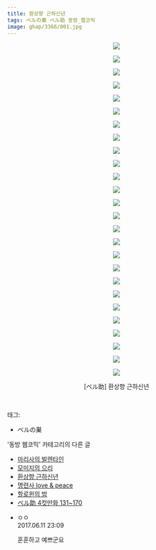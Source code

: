 ```yaml
---
title: 환상향 근하신년
tags: ベルの巣 ベル助 동방_웹코믹
image: ghap/3366/001.jpg
---
```

<div class="article">
<p style="text-align: center; clear: none; float: none;"><img src="{{ site.nasurl }}/ghap/3366/001.jpg"/></p>
<p style="text-align: center; clear: none; float: none;"><img src="{{ site.nasurl }}/ghap/3366/002.jpg"/></p>
<p style="text-align: center; clear: none; float: none;"><img src="{{ site.nasurl }}/ghap/3366/003.jpg"/></p>
<p style="text-align: center; clear: none; float: none;"><img src="{{ site.nasurl }}/ghap/3366/004.jpg"/></p>
<p style="text-align: center; clear: none; float: none;"><img src="{{ site.nasurl }}/ghap/3366/005.jpg"/></p>
<p style="text-align: center; clear: none; float: none;"><img src="{{ site.nasurl }}/ghap/3366/006.jpg"/></p>
<p style="text-align: center; clear: none; float: none;"><img src="{{ site.nasurl }}/ghap/3366/007.jpg"/></p>
<p style="text-align: center; clear: none; float: none;"><img src="{{ site.nasurl }}/ghap/3366/008.jpg"/></p>
<p style="text-align: center; clear: none; float: none;"><img src="{{ site.nasurl }}/ghap/3366/009.jpg"/></p>
<p style="text-align: center; clear: none; float: none;"><img src="{{ site.nasurl }}/ghap/3366/010.jpg"/></p>
<p style="text-align: center; clear: none; float: none;"><img src="{{ site.nasurl }}/ghap/3366/011.jpg"/></p>
<p style="text-align: center; clear: none; float: none;"><img src="{{ site.nasurl }}/ghap/3366/012.jpg"/></p>
<p style="text-align: center; clear: none; float: none;"><img src="{{ site.nasurl }}/ghap/3366/013.jpg"/></p>
<p style="text-align: center; clear: none; float: none;"><img src="{{ site.nasurl }}/ghap/3366/014.jpg"/></p>
<p style="text-align: center; clear: none; float: none;"><img src="{{ site.nasurl }}/ghap/3366/015.jpg"/></p>
<p style="text-align: center; clear: none; float: none;"><img src="{{ site.nasurl }}/ghap/3366/016.jpg"/></p>
<p style="text-align: center; clear: none; float: none;"><img src="{{ site.nasurl }}/ghap/3366/017.jpg"/></p>
<p style="text-align: center; clear: none; float: none;"><img src="{{ site.nasurl }}/ghap/3366/018.jpg"/></p>
<p style="text-align: center; clear: none; float: none;"><img src="{{ site.nasurl }}/ghap/3366/019.jpg"/></p>
<p style="text-align: center; clear: none; float: none;"><img src="{{ site.nasurl }}/ghap/3366/020.jpg"/></p>
<p style="text-align: center; clear: none; float: none;"><img src="{{ site.nasurl }}/ghap/3366/021.jpg"/></p>
<p style="text-align: center; clear: none; float: none;"><img src="{{ site.nasurl }}/ghap/3366/022.jpg"/></p>
<p style="text-align: center; clear: none; float: none;"><img src="{{ site.nasurl }}/ghap/3366/023.jpg"/></p>
<p style="text-align: center; clear: none; float: none;"><img src="{{ site.nasurl }}/ghap/3366/024.jpg"/></p>
<p style="text-align: center; clear: none; float: none;"><img src="{{ site.nasurl }}/ghap/3366/025.jpg"/></p>
<p style="text-align: center; clear: none; float: none;"><img src="{{ site.nasurl }}/ghap/3366/026.jpg"/></p>
<p style="text-align: center; clear: none; float: none;">[ベル助] 환상향 근하신년</p>
<p><br/></p>
</div><div class="tagTrail">
<p>태그: </p>
<ul>
<li>ベルの巣</li>
</ul>
</div><div class="another">
<p>'동방 웹코믹' 카테고리의 다른 글</p>
<ul>
<li><a href="/2017-06-11-ghap_3368">마리사의 발렌타인</a></li>
<li><a href="/2017-06-11-ghap_3367">모미지의 으리</a></li>
<li><a href="/2017-06-11-ghap_3366">환상향 근하신년</a></li>
<li><a href="/2017-06-11-ghap_3365">명련사 love &amp; peace</a></li>
<li><a href="/2017-06-09-ghap_3362">할로윈의 밤</a></li>
<li><a href="/2017-06-09-ghap_3361">ベル助 4컷만화 131~170</a></li>
</ul>
</div><div class="cb_module cb_fluid">
<div class="cb_wrt cb_profile">
<div class="comment">
<ul>
<li class="cb_thumb_off" id="comment15011204">
<div class="cb_comment_area">
<div class="cb_info_area">
<div class="cb_section">
<span class="cb_nick_name">ㅇㅇ</span>
</div>
<div class="cb_section">
<span class="cb_date">2017.06.11 23:09 </span>
</div>
</div>
<div class="cb_dsc_comment">
<p class="cb_dsc">
											훈훈하고 예쁘군요
										</p>
</div>
</div></li>
</ul>
</div>
</div><!-- commentList close -->
</div>